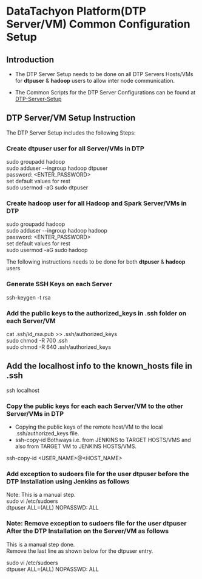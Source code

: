# DataTachyon Platform(DTP Server/VM) Common Configuration Setup

## Introduction

* The DTP Server Setup needs to be done on all DTP Servers Hosts/VMs for **dtpuser** & **hadoop** users to allow inter node communication.

* The Common Scripts for the DTP Server Configurations can be found at [DTP-Server-Setup](/common/scripts/pre_installation.sh)

## DTP Server/VM Setup Instruction

The DTP Server Setup includes the following Steps:

### Create dtpuser user for all Server/VMs in DTP

sudo groupadd hadoop \
sudo adduser --ingroup hadoop dtpuser \
password: <ENTER_PASSWORD> \
set default values for rest \
sudo usermod -aG sudo dtpuser

### Create hadoop user for all Hadoop and Spark Server/VMs in DTP

sudo groupadd hadoop \
sudo adduser --ingroup hadoop hadoop \
password: <ENTER_PASSWORD> \
set default values for rest \
sudo usermod -aG sudo hadoop

The following instructions needs to be done for both **dtpuser** & **hadoop** users

### Generate SSH Keys on each Server

ssh-keygen -t rsa

### Add the public keys to the authorized_keys in .ssh folder on each Server/VM

cat .ssh/id_rsa.pub >> .ssh/authorized_keys \
sudo chmod -R 700 .ssh \
sudo chmod -R 640 .ssh/authorized_keys

## Add the localhost info to the known_hosts file in .ssh

ssh localhost

### Copy the public keys for each each Server/VM to the other Server/VMs in DTP

* Copying the public keys of the remote host/VM to the local .ssh/authorized_keys file.
* ssh-copy-id Bothways i.e. from JENKINS to TARGET HOSTS/VMS and also from TARGET VM to JENKINS HOSTS/VMS.

ssh-copy-id <USER_NAME>@<HOST_NAME>

### Add exception to sudoers file for the user dtpuser before the DTP Installation using Jenkins as follows

Note: This is a manual step. \
sudo vi /etc/sudoers  
dtpuser ALL=(ALL) NOPASSWD: ALL

### Note: Remove exception to sudoers file for the user dtpuser After the DTP Installation on the Server/VM as follows

This is a manual step done. \
Remove the last line as shown below for the dtpuser entry.

sudo vi /etc/sudoers  
dtpuser ALL=(ALL) NOPASSWD: ALL

